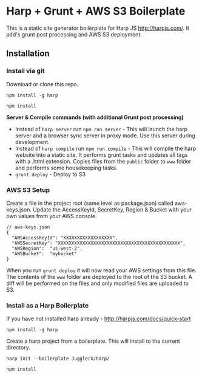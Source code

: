 # Harp + Grunt + AWS S3 Boilerplate
This is a static site generator boilerplate for Harp JS http://harpjs.com/. It add's grunt post processing and AWS S3 deployment.

## Installation
### Install via git

Download or clone this repo.

```
npm install -g harp
```
```
npm install
```
**Server & Compile commands (with additional Grunt post processing)**
- Instead of `harp server` run `npm run server` - This will launch the harp server and a browser sync server in proxy mode. Use this server during development.
- Instead of `harp compile` run `npm run compile` - This will compile the harp website into a static site. It performs grunt tasks and updates all <a> tags with a .html extension. Copies files from the `public` folder to `www` folder and performs some housekeeping tasks.
- `grunt deploy` - Deploy to S3

### AWS S3 Setup ###
Create a file in the project root (same level as package.json) called aws-keys.json. Update the AccessKeyId, SecretKey, Region & Bucket with your own values from your AWS console.

```
// aws-keys.json
{
  "AWSAccessKeyId": "XXXXXXXXXXXXXXXXXX",
  "AWSSecretKey": "XXXXXXXXXXXXXXXXXXXXXXXXXXXXXXXXXXXXXXXXXXXXX",
  "AWSRegion":  "us-west-2",
  "AWSBucket":  "mybucket"
}
```

When you run `grunt deploy` it will now read your AWS settings from this file. The contents of the `www` folder are deployed to the root of the S3 bucket. A diff will be performed on the files and only modified files are uploaded to S3.


### Install as a Harp Boilerplate

If you have not installed harp already - http://harpjs.com/docs/quick-start
```
npm install -g harp
```
Create a harp project from a boilerplate. This will install to the current directory.
```
harp init --boilerplate JugglerX/harp/
```
```
npm install
```
